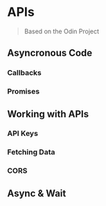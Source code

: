 # APIs
> Based on the Odin Project

## Asyncronous Code
### Callbacks
### Promises

## Working with APIs
### API Keys
### Fetching Data
### CORS

## Async & Wait